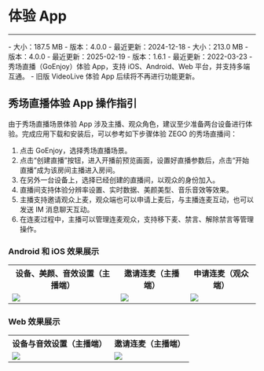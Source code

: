# 体验 App

- - -

<CardGroup cols={3}>
<Card title="Android" href="https://artifact-demo.zego.im/GoEnjoy/GoEnjoy.apk" >
- 大小：187.5 MB
- 版本：4.0.0
- 最近更新：2024-12-18

<QRCode content="https://artifact-demo.zego.im/GoEnjoy/GoEnjoy.apk"/>
</Card>
<Card title="iOS"  href="https://apps.apple.com/cn/app/goenjoy/id1554247729" target="_blank">
- 大小：213.0 MB
- 版本：4.0.0
- 最近更新：2025-02-19

<QRCode content="https://apps.apple.com/cn/app/goenjoy/id1554247729" />
</Card>
<Card title="Web"  href="https://goenjoy.zego.im/#/appEntrance" target="_blank">
- 版本：1.6.1
- 最近更新：2022-03-23

</Card>
</CardGroup>

<Note title="说明">
- 秀场直播（GoEnjoy）体验 App，支持 iOS、Android、Web 平台，并支持多端互通。
- 旧版 VideoLive 体验 App 后续将不再进行功能更新。
</Note>

## 秀场直播体验 App 操作指引

由于秀场直播场景体验 App 涉及主播、观众角色，建议至少准备两台设备进行体验。完成应用下载和安装后，可以参考如下步骤体验 ZEGO 的秀场直播间：

1. 点击 GoEnjoy，选择秀场直播场景。
2. 点击“创建直播”按钮，进入开播前预览画面，设置好直播参数后，点击“开始直播”成为该房间主播进入房间。
3. 在另外一台设备上，选择已经创建的直播间，以观众的身份加入。
4. 直播间支持体验分辨率设置、实时数据、美颜美型、音乐音效等效果。
5. 主播支持邀请观众上麦，观众端也可以申请上麦后，与主播连麦互动，也可以发送 IM 消息聊天互动。
6. 在连麦过程中，主播可以管理连麦观众，支持移下麦、禁言、解除禁言等管理操作。

### Android 和 iOS 效果展示
<table>
  <tbody><tr>
    <th>设备、美颜、音效设置（主播端）</th>
    <th>邀请连麦（主播端）</th>
    <th>申请连麦（观众端）</th>
  </tr>
  <tr>
    <td><Frame width="512" height="auto" caption=""><img src="https://doc-media.zego.im/sdk-doc/Pics/GoEnjoy/GIF/goenjoy_mobile1.gif" /></Frame></td>
    <td><Frame width="512" height="auto" caption=""><img src="https://doc-media.zego.im/sdk-doc/Pics/GoEnjoy/GIF/goenjoy_mobile2.gif" /></Frame></td>
    <td><Frame width="512" height="auto" caption=""><img src="https://doc-media.zego.im/sdk-doc/Pics/GoEnjoy/GIF/goenjoy_mobile3.gif" /></Frame></td>
  </tr>
</tbody></table>

### Web 效果展示
<table>
  <tbody><tr>
    <th>设备与音效设置（主播端）</th>
    <th>邀请连麦（主播端）</th>
  </tr>
  <tr>
    <td><Frame width="512" height="auto" caption=""><img src="https://doc-media.zego.im/sdk-doc/Pics/GoEnjoy/GIF/goenjoy_web1.gif" /></Frame></td>
    <td><Frame width="512" height="auto" caption=""><img src="https://doc-media.zego.im/sdk-doc/Pics/GoEnjoy/GIF/goenjoy_web2.gif" /></Frame></td>
  </tr>
</tbody></table>

<Content />


